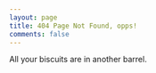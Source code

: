 ```yaml
---
layout: page
title: 404 Page Not Found, opps!
comments: false
---
```


All your biscuits are in another barrel.